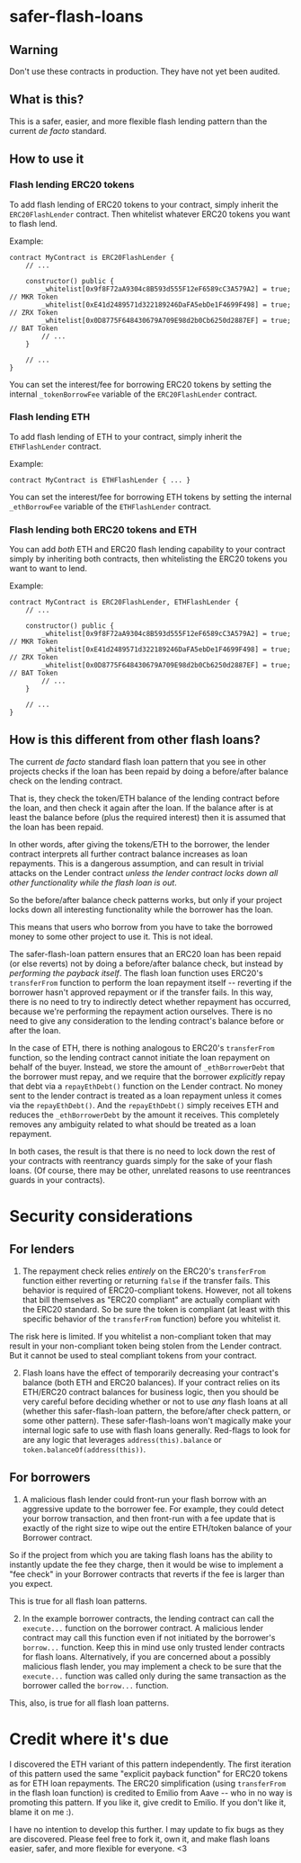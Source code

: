 # safer-flash-loans

## Warning

Don't use these contracts in production. They have not yet been audited.

## What is this?

This is a safer, easier, and more flexible flash lending pattern than the current _de facto_ standard.

## How to use it

### Flash lending ERC20 tokens

To add flash lending of ERC20 tokens to your contract, simply inherit the `ERC20FlashLender` contract. Then whitelist whatever ERC20 tokens you want to flash lend.

Example:

```
contract MyContract is ERC20FlashLender {
    // ...
    
    constructor() public {
        _whitelist[0x9f8F72aA9304c8B593d555F12eF6589cC3A579A2] = true; // MKR Token
        _whitelist[0xE41d2489571d322189246DaFA5ebDe1F4699F498] = true; // ZRX Token
        _whitelist[0x0D8775F648430679A709E98d2b0Cb6250d2887EF] = true; // BAT Token
        // ...
    }
    
    // ...
}
```

You can set the interest/fee for borrowing ERC20 tokens by setting the internal `_tokenBorrowFee` variable of the `ERC20FlashLender` contract.

### Flash lending ETH

To add flash lending of ETH to your contract, simply inherit the `ETHFlashLender` contract.

Example:

```
contract MyContract is ETHFlashLender { ... }
```


You can set the interest/fee for borrowing ETH tokens by setting the internal `_ethBorrowFee` variable of the `ETHFlashLender` contract.

### Flash lending both ERC20 tokens and ETH

You can add _both_ ETH and ERC20 flash lending capability to your contract simply by inheriting both contracts, then whitelisting the ERC20 tokens you want to want to lend.

Example:

```
contract MyContract is ERC20FlashLender, ETHFlashLender {
    // ...
    
    constructor() public {
        _whitelist[0x9f8F72aA9304c8B593d555F12eF6589cC3A579A2] = true; // MKR Token
        _whitelist[0xE41d2489571d322189246DaFA5ebDe1F4699F498] = true; // ZRX Token
        _whitelist[0x0D8775F648430679A709E98d2b0Cb6250d2887EF] = true; // BAT Token
        // ...
    }
    
    // ...
}
```


## How is this different from other flash loans?

The current _de facto_  standard flash loan pattern that you see in other projects checks if the loan has been repaid by doing a before/after balance check on the lending contract.

That is, they check the token/ETH balance of the lending contract before the loan, and then check it again after the loan. If the balance after is at least the balance before (plus the required interest) then it is assumed that the loan has been repaid.

In other words, after giving the tokens/ETH to the borrower, the lender contract interprets all further contract balance increases as loan repayments. This is a dangerous assumption, and can result in trivial attacks on the Lender contract _unless the lender contract locks down all other functionality while the flash loan is out_.

So the before/after balance check patterns works, but only if your project locks down all interesting functionality while the borrower has the loan.

This means that users who borrow from you have to take the borrowed money to some other project to use it. This is not ideal.

The safer-flash-loan pattern ensures that an ERC20 loan has been repaid (or else reverts) not by doing a before/after balance check, but instead by _performing the payback itself_. The flash loan function uses ERC20's `transferFrom` function to perform the loan repayment itself -- reverting if the borrower hasn't approved repayment or if the transfer fails. In this way, there is no need to try to indirectly detect whether repayment has occurred, because we're performing the repayment action ourselves. There is no need to give any consideration to the lending contract's balance before or after the loan.

In the case of ETH, there is nothing analogous to ERC20's `transferFrom` function, so the lending contract cannot initiate the loan repayment on behalf of the buyer. Instead, we store the amount of `_ethBorrowerDebt` that the borrower must repay, and we require that the borrower _explicitly_ repay that debt via a `repayEthDebt()` function on the Lender contract. No money sent to the lender contract is treated as a loan repayment unless it comes via the `repayEthDebt()`. And the `repayEthDebt()` simply receives ETH and reduces the `_ethBorrowerDebt` by the amount it receives. This completely removes any ambiguity related to what should be treated as a loan repayment.

In both cases, the result is that there is no need to lock down the rest of your contracts with reentrancy guards simply for the sake of your flash loans. (Of course, there may be other, unrelated reasons to use reentrances guards in your contracts).

# Security considerations

## For lenders

1. The repayment check relies _entirely_ on the ERC20's `transferFrom` function either reverting or returning `false` if the transfer fails. This behavior is required of ERC20-compliant tokens. However, not all tokens that bill themselves as "ERC20 compliant" are actually compliant with the ERC20 standard. So be sure the token is compliant (at least with this specific behavior of the `transferFrom` function) before you whitelist it.

The risk here is limited. If you whitelist a non-compliant token that may result in your non-compliant token being stolen from the Lender contract. But it cannot be used to steal compliant tokens from your contract.

2.  Flash loans have the effect of temporarily decreasing your contract's balance (both ETH and ERC20 balances). If your contract relies on its ETH/ERC20 contract balances for business logic, then you should be very careful before deciding whether or not to use _any_ flash loans at all (whether this safer-flash-loan pattern, the before/after check pattern, or some other pattern). These safer-flash-loans won't magically make your internal logic safe to use with flash loans generally. Red-flags to look for are any logic that leverages `address(this).balance` or `token.balanceOf(address(this))`.

## For borrowers

1. A malicious flash lender could front-run your flash borrow with an aggressive update to the borrower fee. For example, they could detect your borrow transaction, and then front-run with a fee update that is exactly of the right size to wipe out the entire ETH/token balance of your Borrower contract.

So if the project from which you are taking flash loans has the ability to instantly update the fee they charge, then it would be wise to implement a "fee check" in your Borrower contracts that reverts if the fee is larger than you expect.

This is true for all flash loan patterns.

2. In the example borrower contracts, the lending contract can call the `execute...` function on the borrower contract. A malicious lender contract may call this function even if not initiated by the borrower's `borrow...` function. Keep this in mind use only trusted lender contracts for flash loans. Alternatively, if you are concerned about a possibly malicious flash lender, you may implement a check to be sure that the `execute...` function was called only during the same transaction as the borrower called the `borrow...` function.

This, also, is true for all flash loan patterns.

# Credit where it's due

I discovered the ETH variant of this pattern independently. The first iteration of this pattern used the same "explicit payback function" for ERC20 tokens as for ETH loan repayments. The ERC20 simplification (using `transferFrom` in the flash loan function) is credited to Emilio from Aave -- who in no way is promoting this pattern. If you like it, give credit to Emilio. If you don't like it, blame it on me :).

I have no intention to develop this further. I may update to fix bugs as they are discovered. Please feel free to fork it, own it, and make flash loans easier, safer, and more flexible for everyone. <3